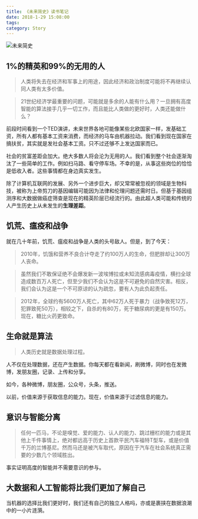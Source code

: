 ```yaml
---
title: 《未来简史》读书笔记
date: 2018-1-29 15:08:00
tags: 
category: Story
---
```


![未来简史](/images/20180129_homo_deus.jpg)

## 1%的精英和99%的无用的人

> 人类将失去在经济和军事上的用途，因此经济和政治制度可能将不再继续认同人类有太多价值。

> 21世纪经济学最重要的问题，可能就是多余的人能有什么用？一旦拥有高度智能的算法接手几乎一切工作，而且能比人类做的更好时，人类还能做什么？


前段时间看到一个TED演讲，未来世界各地可能像某些北欧国家一样，发基础工资，所有人都有基本工资来消费，而经济的马车由机器拉动。我们看到现在国家在搞扶贫，其实就是发社会基本工资。只不过还够不上发达国家而已。

社会的贫富差距会加大。绝大多数人将会沦为无用的人。我们看到整个社会逐渐淘汰了一些简单的工作。例如扫马路、看守停车场。不幸的是，从事这些岗位的恰恰是低收入者。这些事情都在身边真实发生。

除了计算机互联网的发展、另外一个进步巨大，却又常常被忽视的领域是生物科技，被称为上帝剪刀的基因编辑可能因为法律和伦理问题还需时日。但基于基因组测序和大数据做癌症筛查是现在的精英阶层已经流行的。由此超人类可能和传统的人产生历史上从未发生的**生理差距**。

<!--more-->

## 饥荒、瘟疫和战争

就在几十年前，饥荒、瘟疫和战争是人类的头号敌人。但是，到了今天：

> 2010年，饥饿和营养不良合计夺走了约100万人的生命，但肥胖却让300万人丧命。

> 虽然我们不敢保证绝不会爆发新一波埃博拉或未知流感病毒疫情，横扫全球造成数百万人死亡，但至少我们不会认为这是不可避免的自然灾害。相反，我们会认为这是一个不可原谅的认为疏忽，要有人为此负起责任。

> 2012年，全球约有5600万人死亡，其中62万人死于暴力（战争致死12万，犯罪致死50万），相较之下，自杀的有80万，死于糖尿病的更是有150万。现在，糖比火药更致命。


## 生命就是算法

> 人类历史就是数据处理过程。

人不仅在处理数据，还在产生数据。你每天都在看新闻，刷微博，同时也在发微博，发朋友圈，记录、上传和分享。

如今，各种微博，朋友圈，公众号，头条，推送。

以前，价值来源于获取信息的能力。现在，价值来源于过滤信息的能力。



## 意识与智能分离

> 任何一匹马，不论是嗅觉、爱的能力、认人的能力、跳过栅栏的能力或是其他上千件事情上，绝对都远高于历史上首款平民汽车福特T型车，或是价值千万的兰博基尼。然而马还是被汽车取代，原因在于汽车在社会系统真正需要的少数几个领域胜出。

事实证明高度的智能并不需要意识的参与。

## 大数据和人工智能将比我们更加了解自己

当机器的选择比我们更好时，我们还有自己的独立人格吗，亦或是裹挟在数据浪潮中的一小片涟漪。



